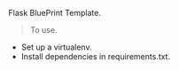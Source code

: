 Flask BluePrint Template.

> To use.

- Set up a virtualenv.
- Install dependencies in requirements.txt.

